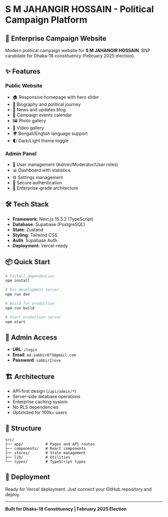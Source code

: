 # S M JAHANGIR HOSSAIN - Political Campaign Platform

## 🚀 Enterprise Campaign Website

Modern political campaign website for **S M JAHANGIR HOSSAIN**, BNP candidate for Dhaka-18 constituency (February 2025 election).

## ✨ Features

### Public Website
- 🏠 Responsive homepage with hero slider
- 📖 Biography and political journey
- 📰 News and updates blog
- 📅 Campaign events calendar
- 🖼️ Photo gallery
- 🎥 Video gallery
- 🌍 Bengali/English language support
- 🌓 Dark/Light theme toggle

### Admin Panel
- 👤 User management (Admin/Moderator/User roles)
- 📊 Dashboard with statistics
- ⚙️ Settings management
- 🔐 Secure authentication
- 🏢 Enterprise-grade architecture

## 🛠️ Tech Stack

- **Framework**: Next.js 15.3.2 (TypeScript)
- **Database**: Supabase (PostgreSQL)
- **State**: Zustand
- **Styling**: Tailwind CSS
- **Auth**: Supabase Auth
- **Deployment**: Vercel-ready

## 📦 Quick Start

```bash
# Install dependencies
npm install

# Run development server
npm run dev

# Build for production
npm run build

# Start production server
npm start
```

## 🔑 Admin Access

- **URL**: `/login`
- **Email**: `md.sabbir073@gmail.com`
- **Password**: `sabbir1love`

## 🏗️ Architecture

- API-first design (`/api/admin/*`)
- Server-side database operations
- Enterprise caching system
- No RLS dependencies
- Optimized for 100k+ users

## 📂 Structure

```
src/
├── app/          # Pages and API routes
├── components/   # React components
├── stores/       # State management
├── lib/          # Utilities
└── types/        # TypeScript types
```

## 🚀 Deployment

Ready for Vercel deployment. Just connect your GitHub repository and deploy.

---

**Built for Dhaka-18 Constituency | February 2025 Election**
